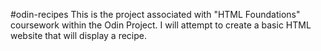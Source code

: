 #odin-recipes
This is the project associated with "HTML Foundations" coursework within the Odin Project.
 I will attempt to create a basic HTML website that will display a recipe. 
